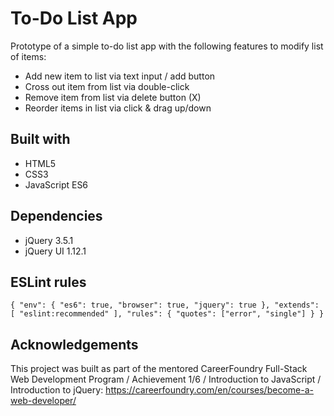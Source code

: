 # To-Do List App

Prototype of a simple to-do list app with the following features to modify list of items:

* Add new item to list via text input / add button
* Cross out item from list via double-click
* Remove item from list via delete button (X)
* Reorder items in list via click & drag up/down

## Built with
* HTML5
* CSS3
* JavaScript ES6

## Dependencies
* jQuery 3.5.1
* jQuery UI 1.12.1

## ESLint rules
`{
  "env": {
    "es6": true,
    "browser": true,
    "jquery": true
  },
  "extends": [
    "eslint:recommended"
  ],
  "rules": {
    "quotes": ["error", "single"]
  }
}
`

## Acknowledgements

This project was built as part of the mentored CareerFoundry Full-Stack Web Development Program / Achievement 1/6 / Introduction to JavaScript / Introduction to jQuery: https://careerfoundry.com/en/courses/become-a-web-developer/

